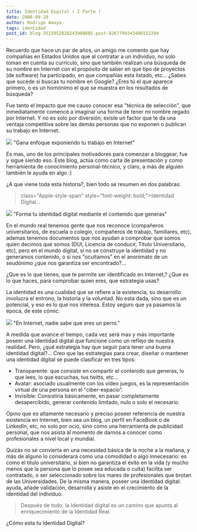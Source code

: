 ```yaml
---
title: Identidad Digital ( I Parte )
date: 2008-09-20
author: Rodrigo Amaya
tags: identidad
post_id: blog-3515952828243908885.post-8267799343406552294
---
```


Recuerdo que hace un par de años, un amigo me comento que hay compañías en Estados Unidos que al contratar a un individuo, no solo toman en cuenta su currículo, sino que también realizan una búsqueda de su nombre en Internet con el propósito de saber en que tipo de proyectos (de software) ha participado, en que compañías esta listado, etc... ¿Sabes que sucede si buscas tu nombre en Google? ¿Eres tú el que aparece primero, o es un homónimo el que se muestra en los resultados de búsqueda?

Fue tanto el impacto que me causo conocer esa "técnica de selección", que inmediatamente comencé a imaginar una forma de tener mi nombre regado por Internet. Y no es solo por diversión, existe un factor que te da una ventaja competitiva sobre las demás personas que no exponen o publican su trabajo en Internet.

[![](https://2.bp.blogspot.com/_ayvorITawE4/SNZ0XEL1C6I/AAAAAAAABQw/U7HlrpcNyrA/s320/contratando2.jpg)](https://2.bp.blogspot.com/_ayvorITawE4/SNZ0XEL1C6I/AAAAAAAABQw/U7HlrpcNyrA/s1600-h/contratando2.jpg)
"Gana enfoque exponiendo tu trabajo en Internet"

Es mas, uno de los principales motivadores para comenzar a bloggear, fue y sigue siendo eso. Este blog, actúa como carta de presentación y como herramienta de conocimiento personal-técnico, y claro, a más de alguien también le ayuda en algo :)

¿A que viene toda esta historia?, bien todo se resumen en dos palabras:
> class="Apple-style-span" style="font-weight: bold;">Identidad
> Digital...

[![](https://2.bp.blogspot.com/_ayvorITawE4/SNZ0XCRJOOI/AAAAAAAABQo/gw-msGTfmT8/s320/identidad.png)](https://2.bp.blogspot.com/_ayvorITawE4/SNZ0XCRJOOI/AAAAAAAABQo/gw-msGTfmT8/s1600-h/identidad.png)
"Forma tu identidad digital
mediante el contenido que generas"

En el mundo real tenemos gente que nos reconoce (compañeros universitarios, de escuela o colegio, compañeros de trabajo, familiares, etc), ademas tenemos documentos que nos ayudan a comprobar que somos quien decimos que somos (DUI, Licencia de conducir, Titulo Universitario, etc), pero en el mundo digital, si no se construye la identidad y no generamos contenido, o si nos "ocultamos" en el anonimato de un seudónimo ¿que nos garantiza ser encontrado?...

¿Que es lo que tienes, que te permite ser identificado en Internet,? ¿Que es lo que haces, para comprobar quien eres, que estrategia usas?

La identidad es una cualidad que se refiere a la existencia, su desarrollo involucra el entrono, la historia y la voluntad. No esta dada, sino que es un potencial, y eso es lo que nos interesa. Estoy seguro que ya pasamos la época, de este cómic:

[![](https://1.bp.blogspot.com/_ayvorITawE4/SNZtUJBU8JI/AAAAAAAABQg/86XK8oLsLyg/s320/idog.jpg)](https://1.bp.blogspot.com/_ayvorITawE4/SNZtUJBU8JI/AAAAAAAABQg/86XK8oLsLyg/s1600-h/idog.jpg)
"En Internet, nadie
sabe que eres un perro."

A medida que avance el tiempo, cada vez será mas y más importante poseer una identidad digital que funcione como un reflejo de nuestra realidad. Pero, ¿qué estrategia hay que seguir para tener una buena identidad digital?... Creo que las estrategias para crear, diseñar o mantener una identidad digital se puede clasificar en tres tipos:

- Transparente: que consiste en compartir el contenido que generas, lo que lees, lo que escuchas, tus twitts, etc...
- Avatar: asociado usualmente con los vídeo juegos, es la representación virtual de una persona en el "ciber-espacio".
- Invisible: Consistiría básicamente, en pasar completamente desapercibido, generar contenido limitado, nulo o solo el necesario.

Opino que es altamente necesario y preciso poseer referencia de nuestra existencia en Internet, bien sea un blog, un perfil en FaceBook o de LinkedIn, etc, no solo por ocio, sino como una herramienta de publicidad personal, que nos asista al momento de darnos a conocer como profesionales a nivel local y mundial.

Quizás no se convierta en una necesidad básica de la noche a la mañana, y más de alguno lo considerará como una comodidad o algo innecesario: es como el titulo universitario, si bien no garantiza el éxito en la vida (y mucho menos que la persona que lo posee sea educada o culta) facilita ser contratado, o ser seleccionado sobre los mares de profesionales que brotan de las Universidades. De la misma manera, poseer una identidad digital: ayuda, añade validación, desarrolla y asiste en el crecimiento de la identidad del individuo.

> Después de todo, la Identidad digital es un camino que apunta al
> enriquecimiento de la Identidad Real.

¿Cómo esta tu Identidad Digital?